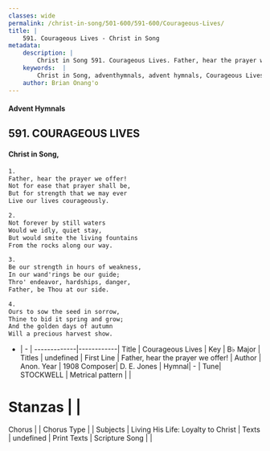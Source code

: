 ```yaml
---
classes: wide
permalink: /christ-in-song/501-600/591-600/Courageous-Lives/
title: |
    591. Courageous Lives - Christ in Song
metadata:
    description: |
        Christ in Song 591. Courageous Lives. Father, hear the prayer we offer! Not for ease that prayer shall be, But for strength that we may ever Live our lives courageously.
    keywords:  |
        Christ in Song, adventhymnals, advent hymnals, Courageous Lives, Father, hear the prayer we offer!. 
    author: Brian Onang'o
---
```


#### Advent Hymnals
## 591. COURAGEOUS LIVES
####  Christ in Song,

```txt
1.
Father, hear the prayer we offer!
Not for ease that prayer shall be,
But for strength that we may ever
Live our lives courageously.

2.
Not forever by still waters
Would we idly, quiet stay,
But would smite the living fountains
From the rocks along our way.

3.
Be our strength in hours of weakness,
In our wand'rings be our guide;
Thro' endeavor, hardships, danger,
Father, be Thou at our side.

4.
Ours to sow the seed in sorrow,
Thine to bid it spring and grow;
And the golden days of autumn
Will a precious harvest show.

```

- |   -  |
-------------|------------|
Title | Courageous Lives |
Key | B♭ Major |
Titles | undefined |
First Line | Father, hear the prayer we offer! |
Author | Anon.
Year | 1908
Composer| D. E. Jones |
Hymnal|  - |
Tune| STOCKWELL |
Metrical pattern | |
# Stanzas |  |
Chorus |  |
Chorus Type |  |
Subjects | Living His Life: Loyalty to Christ |
Texts | undefined |
Print Texts | 
Scripture Song |  |
    
